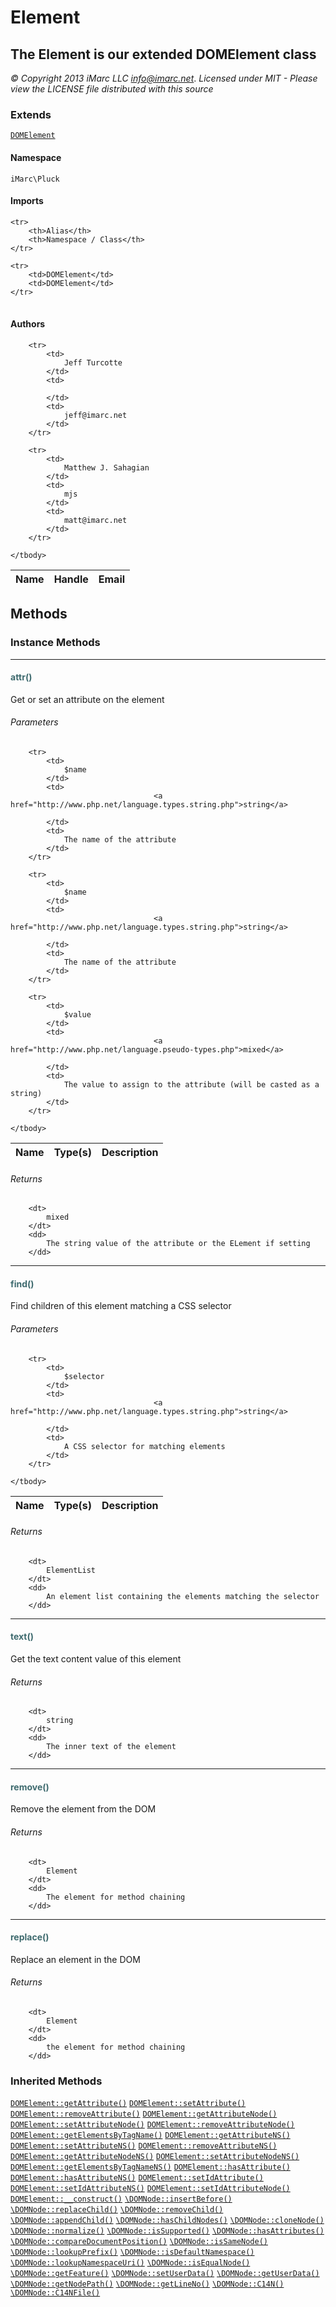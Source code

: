 # Element
## The Element is our extended DOMElement class

_© Copyright 2013 iMarc LLC <info@imarc.net>_.
_Licensed under MIT - Please view the LICENSE file distributed with this source_

### Extends

[`DOMElement`](http://www.php.net/class.domelement.php)

#### Namespace

`iMarc\Pluck`

#### Imports

<table>

	<tr>
		<th>Alias</th>
		<th>Namespace / Class</th>
	</tr>
	
	<tr>
		<td>DOMElement</td>
		<td>DOMElement</td>
	</tr>
	
</table>

#### Authors

<table>
	<thead>
		<th>Name</th>
		<th>Handle</th>
		<th>Email</th>
	</thead>
	<tbody>
	
		<tr>
			<td>
				Jeff Turcotte
			</td>
			<td>
				
			</td>
			<td>
				jeff@imarc.net
			</td>
		</tr>
	
		<tr>
			<td>
				Matthew J. Sahagian
			</td>
			<td>
				mjs
			</td>
			<td>
				matt@imarc.net
			</td>
		</tr>
	
	</tbody>
</table>


## Methods

### Instance Methods
<hr />

#### <span style="color:#3e6a6e;">attr()</span>

Get or set an attribute on the element

###### Parameters

<table>
	<thead>
		<th>Name</th>
		<th>Type(s)</th>
		<th>Description</th>
	</thead>
	<tbody>
			
		<tr>
			<td>
				$name
			</td>
			<td>
									<a href="http://www.php.net/language.types.string.php">string</a>
				
			</td>
			<td>
				The name of the attribute
			</td>
		</tr>
					
		<tr>
			<td>
				$name
			</td>
			<td>
									<a href="http://www.php.net/language.types.string.php">string</a>
				
			</td>
			<td>
				The name of the attribute
			</td>
		</tr>
					
		<tr>
			<td>
				$value
			</td>
			<td>
									<a href="http://www.php.net/language.pseudo-types.php">mixed</a>
				
			</td>
			<td>
				The value to assign to the attribute (will be casted as a string)
			</td>
		</tr>
			
	</tbody>
</table>

###### Returns

<dl>
	
		<dt>
			mixed
		</dt>
		<dd>
			The string value of the attribute or the ELement if setting
		</dd>
	
</dl>


<hr />

#### <span style="color:#3e6a6e;">find()</span>

Find children of this element matching a CSS selector

###### Parameters

<table>
	<thead>
		<th>Name</th>
		<th>Type(s)</th>
		<th>Description</th>
	</thead>
	<tbody>
			
		<tr>
			<td>
				$selector
			</td>
			<td>
									<a href="http://www.php.net/language.types.string.php">string</a>
				
			</td>
			<td>
				A CSS selector for matching elements
			</td>
		</tr>
			
	</tbody>
</table>

###### Returns

<dl>
	
		<dt>
			ElementList
		</dt>
		<dd>
			An element list containing the elements matching the selector
		</dd>
	
</dl>


<hr />

#### <span style="color:#3e6a6e;">text()</span>

Get the text content value of this element

###### Returns

<dl>
	
		<dt>
			string
		</dt>
		<dd>
			The inner text of the element
		</dd>
	
</dl>


<hr />

#### <span style="color:#3e6a6e;">remove()</span>

Remove the element from the DOM

###### Returns

<dl>
	
		<dt>
			Element
		</dt>
		<dd>
			The element for method chaining
		</dd>
	
</dl>


<hr />

#### <span style="color:#3e6a6e;">replace()</span>

Replace an element in the DOM

###### Returns

<dl>
	
		<dt>
			Element
		</dt>
		<dd>
			the element for method chaining
		</dd>
	
</dl>




### Inherited Methods

[`DOMElement::getAttribute()`](http://www.php.net/class.domelement.php#getAttribute) [`DOMElement::setAttribute()`](http://www.php.net/class.domelement.php#setAttribute) [`DOMElement::removeAttribute()`](http://www.php.net/class.domelement.php#removeAttribute) [`DOMElement::getAttributeNode()`](http://www.php.net/class.domelement.php#getAttributeNode) [`DOMElement::setAttributeNode()`](http://www.php.net/class.domelement.php#setAttributeNode) [`DOMElement::removeAttributeNode()`](http://www.php.net/class.domelement.php#removeAttributeNode) [`DOMElement::getElementsByTagName()`](http://www.php.net/class.domelement.php#getElementsByTagName) [`DOMElement::getAttributeNS()`](http://www.php.net/class.domelement.php#getAttributeNS) [`DOMElement::setAttributeNS()`](http://www.php.net/class.domelement.php#setAttributeNS) [`DOMElement::removeAttributeNS()`](http://www.php.net/class.domelement.php#removeAttributeNS) [`DOMElement::getAttributeNodeNS()`](http://www.php.net/class.domelement.php#getAttributeNodeNS) [`DOMElement::setAttributeNodeNS()`](http://www.php.net/class.domelement.php#setAttributeNodeNS) [`DOMElement::getElementsByTagNameNS()`](http://www.php.net/class.domelement.php#getElementsByTagNameNS) [`DOMElement::hasAttribute()`](http://www.php.net/class.domelement.php#hasAttribute) [`DOMElement::hasAttributeNS()`](http://www.php.net/class.domelement.php#hasAttributeNS) [`DOMElement::setIdAttribute()`](http://www.php.net/class.domelement.php#setIdAttribute) [`DOMElement::setIdAttributeNS()`](http://www.php.net/class.domelement.php#setIdAttributeNS) [`DOMElement::setIdAttributeNode()`](http://www.php.net/class.domelement.php#setIdAttributeNode) [`DOMElement::__construct()`](http://www.php.net/class.domelement.php#__construct) [`\DOMNode::insertBefore()`](http://www.php.net/class.domnode.php#insertBefore) [`\DOMNode::replaceChild()`](http://www.php.net/class.domnode.php#replaceChild) [`\DOMNode::removeChild()`](http://www.php.net/class.domnode.php#removeChild) [`\DOMNode::appendChild()`](http://www.php.net/class.domnode.php#appendChild) [`\DOMNode::hasChildNodes()`](http://www.php.net/class.domnode.php#hasChildNodes) [`\DOMNode::cloneNode()`](http://www.php.net/class.domnode.php#cloneNode) [`\DOMNode::normalize()`](http://www.php.net/class.domnode.php#normalize) [`\DOMNode::isSupported()`](http://www.php.net/class.domnode.php#isSupported) [`\DOMNode::hasAttributes()`](http://www.php.net/class.domnode.php#hasAttributes) [`\DOMNode::compareDocumentPosition()`](http://www.php.net/class.domnode.php#compareDocumentPosition) [`\DOMNode::isSameNode()`](http://www.php.net/class.domnode.php#isSameNode) [`\DOMNode::lookupPrefix()`](http://www.php.net/class.domnode.php#lookupPrefix) [`\DOMNode::isDefaultNamespace()`](http://www.php.net/class.domnode.php#isDefaultNamespace) [`\DOMNode::lookupNamespaceUri()`](http://www.php.net/class.domnode.php#lookupNamespaceUri) [`\DOMNode::isEqualNode()`](http://www.php.net/class.domnode.php#isEqualNode) [`\DOMNode::getFeature()`](http://www.php.net/class.domnode.php#getFeature) [`\DOMNode::setUserData()`](http://www.php.net/class.domnode.php#setUserData) [`\DOMNode::getUserData()`](http://www.php.net/class.domnode.php#getUserData) [`\DOMNode::getNodePath()`](http://www.php.net/class.domnode.php#getNodePath) [`\DOMNode::getLineNo()`](http://www.php.net/class.domnode.php#getLineNo) [`\DOMNode::C14N()`](http://www.php.net/class.domnode.php#C14N) [`\DOMNode::C14NFile()`](http://www.php.net/class.domnode.php#C14NFile) 




